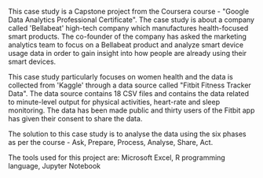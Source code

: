 This case study is a Capstone project from the Coursera course - "Google Data Analytics Professional Certificate". The case study is about a company called 'Bellabeat' high-tech company which manufactures health-focused smart products. The co-founder of the company has asked the marketing analytics team to focus on a Bellabeat product and analyze smart device usage data in order to gain insight into how people are already using their smart devices. 

This case study particularly focuses on women health and the data is collected from 'Kaggle' through a data source called "Fitbit Fitness Tracker Data". The data source contains 18 CSV files and contains the data related to minute-level output for physical activities, heart-rate and sleep monitoring. The data has been made public and thirty users of the Fitbit app has given their consent to share the data. 

The solution to this case study is to analyse the data using the six phases as per the course - Ask, Prepare, Process, Analyse, Share, Act.

The tools used for this project are: Microsoft Excel, R programming language, Jupyter Notebook
